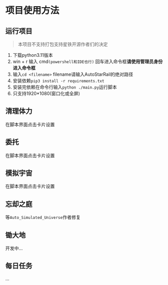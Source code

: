 # 项目使用方法

## 运行项目

> 本项目不支持打包支持星铁开源作者们的决定

1. 下载python3.11版本
2. win + r 输入 cmd`(powershell和IDE也行)` 回车进入命令框**请使用管理员身份进入命令框**
3. 输入`cd <filename>` filename请输入AutoStarRail的绝对路径
4. 安装依赖`pip3 install -r requirements.txt`
5. 安装完依赖在命令行输入`python ./main.py`运行脚本
6. 只支持1920*1080(窗口化或全屏)

## 清理体力

在脚本界面点击卡片设置

## 委托

在脚本界面点击卡片设置

## 模拟宇宙

在脚本界面点击卡片设置

## 忘却之庭

等`Auto_Simulated_Universe`作者修复

## 锄大地

开发中...

## 每日任务

...